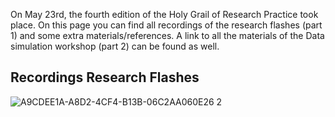 On May 23rd, the fourth edition of the Holy Grail of Research Practice took place. On this page you can find all recordings of the research flashes (part 1) and some extra materials/references. A link to all the materials of the Data simulation workshop (part 2) can be found as well.



## Recordings Research Flashes
![A9CDEE1A-A8D2-4CF4-B13B-06C2AA060E26 2](https://user-images.githubusercontent.com/106151361/170022023-27e14e42-571b-4c46-82b6-acf8f11dd4e6.jpg)
